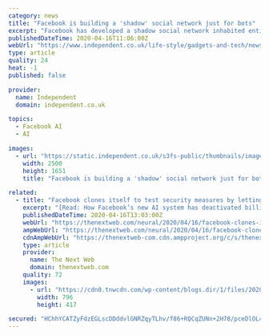 ```yaml
---
category: news
title: "Facebook is building a 'shadow' social network just for bots"
excerpt: "Facebook has developed a shadow social network inhabited entirely by bots in an effort to better understand how trolls and scammers operate on its platform. The Web-Enabled Simulation (WES) was revealed in a research paper that explains how artificial intelligence sims that mimic human behaviour are being deployed on a hidden version of Facebook."
publishedDateTime: 2020-04-16T11:06:00Z
webUrl: "https://www.independent.co.uk/life-style/gadgets-and-tech/news/facebook-secret-social-network-ai-bots-simulation-scams-trolls-a9468026.html"
type: article
quality: 24
heat: -1
published: false

provider:
  name: Independent
  domain: independent.co.uk

topics:
  - Facebook AI
  - AI

images:
  - url: "https://static.independent.co.uk/s3fs-public/thumbnails/image/2018/04/20/11/rts1o7zd.jpg"
    width: 2500
    height: 1651
    title: "Facebook is building a 'shadow' social network just for bots"

related:
  - title: "Facebook clones itself to test security measures by letting bots roam free"
    excerpt: "[Read: How Facebook’s new AI system has deactivated billions of fake accounts] Facebook revealed the “web-enabled simulation” (WES) in a research paper published on Wednesday. The authors describe a virtual social network populated by bots, which “simulate real-user interactions and social behavior on the real platform infrastructure ..."
    publishedDateTime: 2020-04-16T13:03:00Z
    webUrl: "https://thenextweb.com/neural/2020/04/16/facebook-clones-itself-to-test-security-measures-by-letting-bots-roam-free/"
    ampWebUrl: "https://thenextweb.com/neural/2020/04/16/facebook-clones-itself-to-test-security-measures-by-letting-bots-roam-free/amp/"
    cdnAmpWebUrl: "https://thenextweb-com.cdn.ampproject.org/c/s/thenextweb.com/neural/2020/04/16/facebook-clones-itself-to-test-security-measures-by-letting-bots-roam-free/amp/"
    type: article
    provider:
      name: The Next Web
      domain: thenextweb.com
    quality: 72
    images:
      - url: "https://cdn0.tnwcdn.com/wp-content/blogs.dir/1/files/2020/04/Untitled-design-2-796x417.png"
        width: 796
        height: 417

secured: "HChhYCATZyFdzEGLscDDddvlGNRZqyTLhv/f86+RQCqZUNn+2H78/pceDlOL42ozj17VBGNp5bANKvPUV5Fzttm4+gMbYzhW835Ep0muagu+GjEYiiMijEStkWy9ktVkQsZ5cCKtDu9UKfbifT6J3yu6JIgsvD9udCvl9tjD/zwsIBdb5zrHiXU2CP1YIBd0eXK90UMpSdVFywPn+cej1Eo05holDhdtsBTmpZKpSou9VJV3FUvj0itXgo5U7E22+Mqg85XznGfyly/WzEcgqjtvp6hFaWpIVsaSLr5O8QQprPzc1t0MnWMrVZrA5dL4Pzc8+JYWiBEfF2oPL7+0+Oaxfd3Um62u9U2S7bys/F3ANv2z9FM6nV6cFA1fQreG7gZsXf85Li8l3sz5N4G2W11VsHF1KSxMnTTfx4YScZfdlOT6BUnQyTQp8q1eqydoPnam7NCJYTkcFmcwC9IdC2eXnxJn8D82ysBonhzyW9A=;13E/MfqWzvTOhPosZjq77A=="
---
```


